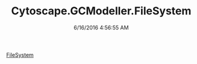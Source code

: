 ﻿---
title: Cytoscape.GCModeller.FileSystem
date: 6/16/2016 4:56:55 AM
---

[FileSystem](T-Cytoscape.GCModeller.FileSystem.FileSystem.html)
